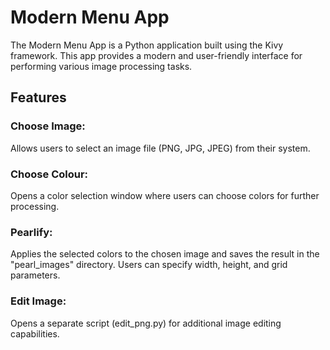 # Modern Menu App
The Modern Menu App is a Python application built using the Kivy framework. This app provides a modern and user-friendly interface for performing various image processing tasks.

## Features
### Choose Image:
Allows users to select an image file (PNG, JPG, JPEG) from their system.

### Choose Colour:
Opens a color selection window where users can choose colors for further processing.

### Pearlify:
Applies the selected colors to the chosen image and saves the result in the "pearl_images" directory. Users can specify width, height, and grid parameters.

### Edit Image:
Opens a separate script (edit_png.py) for additional image editing capabilities.
